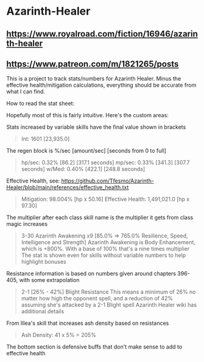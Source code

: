 # Azarinth-Healer
## https://www.royalroad.com/fiction/16946/azarinth-healer
## https://www.patreon.com/m/1821265/posts

This is a project to track stats/numbers for Azarinth Healer.
Minus the effective health/mitigation calculations, everything should be accurate from what I can find.

How to read the stat sheet:

Hopefully most of this is fairly intuitive.  Here's the custom areas:

Stats increased by variable skills have the final value shown in brackets
>Int: 1601 [23,935.0]

The regen block is %/sec [amount/sec] [seconds from 0 to full]
>hp/sec:  0.32% [86.2] [317.1 seconds]
>mp/sec:  0.33% [341.3] [307.7 seconds]
>w/Med:   0.40% [422.1] [248.8 seconds]

Effective Health, see: https://github.com/Tfesmo/Azarinth-Healer/blob/main/references/effective_health.txt
>Mitigation:       98.004%     [hp x 50.16]
>Effective Health: 1,491,021.0 [hp x 97.30]

The multiplier after each class skill name is the multiplier it gets from class magic increases
>3-30 Azarinth Awakening       x9 [85.0% => 765.0% Resilience, Speed, Intelligence and Strength]
Azarinth Awakening is Body Enhancement, which is +800%.  With a base of 100% that's a nine times multiplier
The stat is shown even for skills without variable numbers to help highlight bonuses

Resistance information is based on numbers given around chapters 396-405, with some extrapolation
>2-1   [26% - 42%] Blight Resistance
This means a minimum of 26% no matter how high the opponent spell, and a reduction of 42% assuming she's attacked by a 2-1 Blight spell
Azarinth Healer wiki has additional details

From Illea's skill that increases ash density based on resistances
>Ash Density: 41 x 5% = 205%

The bottom section is defensive buffs that don't make sense to add to effective health
